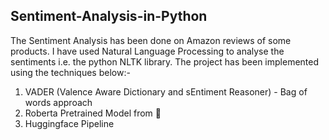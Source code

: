 ## Sentiment-Analysis-in-Python

The Sentiment Analysis has been done on Amazon reviews of some products.
I have used Natural Language Processing to analyse the sentiments i.e. the python NLTK library.
The project has been implemented using the techniques below:-

1. VADER (Valence Aware Dictionary and sEntiment Reasoner) - Bag of words approach
2. Roberta Pretrained Model from 🤗
3. Huggingface Pipeline

